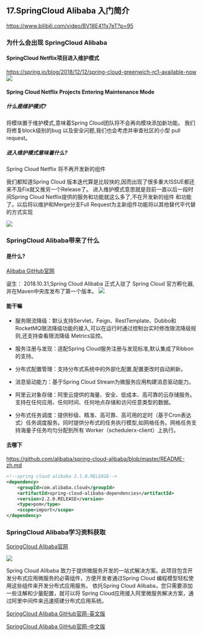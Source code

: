 ## 17.SpringCloud Alibaba 入门简介
https://www.bilibili.com/video/BV18E411x7eT?p=95



### 为什么会出现 SpringCloud Alibaba
#### SpringCloud Netflix项目进入维护模式
https://spring.io/blog/2018/12/12/spring-cloud-greenwich-rc1-available-now
![](https://img2020.cnblogs.com/blog/1231979/202008/1231979-20200815145323068-1455430704.png)



#### Spring Cloud Netflix Projects Entering Maintenance Mode
##### 什么是维护模式?
将模块置于维护模式,意味着Spring Cloud团队将不会再向模块添加新功能。
我们将修复block级别的bug 以及安全问题,我们也会考虑并审查社区的小型 pull request。


##### 进入维护模式意味着什么?
Spring Cloud Netflix 将不再开发新的组件

  我们都知道Spring Cloud 版本迭代算是比较快的,因而出现了很多重大ISSUE都还来不及Fix就又推另一个Release了。
进入维护模式意思就是目前一直以后一段时间Spring Cloud Netflix提供的服务和功能就这么多了,不在开发新的组件
和功能了。以后将以维护和Merge分支Full Request为主新组件功能将以其他替代平代替的方式实现

![](https://img2020.cnblogs.com/blog/1231979/202008/1231979-20200815145713208-1318531318.png)



### SpringCloud Alibaba带来了什么
#### 是什么?

[Alibaba GitHub官网](https://github.com/alibaba/spring-cloud-alibaba/blob/master/README-zh.md)

诞生：
2018.10.31,Spring Cloud Alibaba 正式入驻了 Spring Cloud 官方孵化器,并在Maven中央库发布了第一个版本。
![](https://img2020.cnblogs.com/blog/1231979/202008/1231979-20200815150510493-290637071.png)


#### 能干嘛

- 服务限流降级：默认支持Servlet、Feign、RestTemplate、Dubbo和RocketMQ限流降级功能的接入,可以在运行时通过控制台实时修改限流降级规则,还支持查看限流降级 Metrics监控。

- 服务注册与发现：适配Spring Cloud服务注册与发现标准,默认集成了Ribbon的支持。

- 分布式配置管理：支持分布式系统中的外部化配置,配置更改时自动刷新。

- 消息驱动能力：基于Spring Cloud Stream为微服务应用构建消息驱动能力。

- 阿里云对象存储：阿里云提供的海量、安全、低成本、高可靠的云存储服务。支持在任何应用、任何时间、任何地点存储和访问任意类型的数据。

- 分布式任务调度：提供秒级、精准、高可靠、高可用的定时（基于Cron表达式）任务调度服务。同时提供分布式的任务执行模型,如网格任务。网格任务支持海量子任务均匀分配到所有 Worker（schedulerx-client）上执行。

#### 去哪下
https://github.com/alibaba/spring-cloud-alibaba/blob/master/README-zh.md

```xml
<!--spring cloud alibaba 2.1.0.RELEASE-->
<dependency>
    <groupId>com.alibaba.cloud</groupId>
    <artifactId>spring-cloud-alibaba-dependencies</artifactId>
    <version>2.2.0.RELEASE</version>
    <type>pom</type>
    <scope>import</scope>
</dependency>
```


### SpringCloud Alibaba学习资料获取

[SpringCloud Alibaba官网](https://spring.io/projects/spring-cloud-alibaba#overview)

![](https://img2020.cnblogs.com/blog/1231979/202008/1231979-20200815153801571-664322731.png)

Spring Cloud Alibaba 致力于提供微服务开发的一站式解决方案。此项目包含开发分布式应用微服务的必需组件，方便开发者通过Spring Cloud 编程模型轻松使用这些组件来开发分布式应用服务。
依托Spring Cloud Alibaba，您只需要添加一些注解和少量配置，就可以将 Spring Cloud应用接入阿里微服务解决方案，通过阿里中间件来迅速搭建分布式应用系统。


[SpringCloud Alibaba GitHub官网-英文版](https://github.com/alibaba/spring-cloud-alibaba)

[SpringCloud Alibaba GitHub官网-中文版](https://github.com/alibaba/spring-cloud-alibaba/blob/master/README-zh.md)
